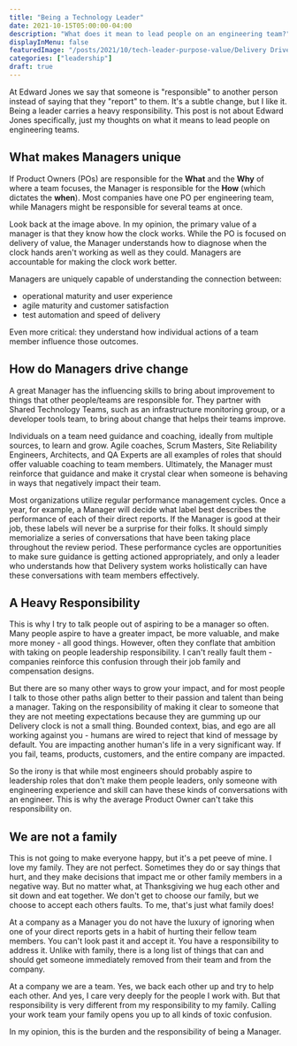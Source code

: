 ```yaml
---
title: "Being a Technology Leader"
date: 2021-10-15T05:00:00-04:00
description: "What does it mean to lead people on an engineering team?"
displayInMenu: false
featuredImage: "/posts/2021/10/tech-leader-purpose-value/Delivery Drivers.png"
categories: ["leadership"]
draft: true
---
```

At Edward Jones we say that someone is "responsible" to another person instead of saying that they "report" to them.  It's a subtle change, but I like it.  Being a leader carries a heavy responsibility. This post is not about Edward Jones specifically, just my thoughts on what it means to lead people on engineering teams.

## What makes Managers unique
If Product Owners (POs) are responsible for the **What** and the **Why** of where a team focuses, the Manager is responsible for the **How** (which dictates the **when**).  Most companies have one PO per engineering team, while Managers might be responsible for several teams at once.

Look back at the image above. In my opinion, the primary value of a manager is that they know how the clock works. While the PO is focused on delivery of value, the Manager understands how to diagnose when the clock hands aren't working as well as they could. Managers are accountable for making the clock work better.

Managers are uniquely capable of understanding the connection between:

- operational maturity and user experience
- agile maturity and customer satisfaction
- test automation and speed of delivery

Even more critical: they understand how individual actions of a team member influence those outcomes.

## How do Managers drive change
A great Manager has the influencing skills to bring about improvement to things that other people/teams are responsible for. They partner with Shared Technology Teams, such as an infrastructure monitoring group, or a developer tools team, to bring about change that helps their teams improve.

Individuals on a team need guidance and coaching, ideally from multiple sources, to learn and grow. Agile coaches, Scrum Masters, Site Reliability Engineers, Architects, and QA Experts are all examples of roles that should offer valuable coaching to team members. Ultimately, the Manager must reinforce that guidance and make it crystal clear when someone is behaving in ways that negatively impact their team.

Most organizations utilize regular performance management cycles. Once a year, for example, a Manager will decide what label best describes the performance of each of their direct reports.  If the Manager is good at their job, these labels will never be a surprise for their folks. It should simply memorialize a series of conversations that have been taking place throughout the review period. These performance cycles are opportunities to make sure guidance is getting actioned appropriately, and only a leader who understands how that Delivery system works holistically can have these conversations with team members effectively.

## A Heavy Responsibility
This is why I try to talk people out of aspiring to be a manager so often. Many people aspire to have a greater impact, be more valuable, and make more money - all good things.  However, often they conflate that ambition with taking on people leadership responsibility. I can't really fault them - companies reinforce this confusion through their job family and compensation designs.

But there are so many other ways to grow your impact, and for most people I talk to those other paths align better to their passion and talent than being a manager. Taking on the responsibility of making it clear to someone that they are not meeting expectations because they are gumming up our Delivery clock is not a small thing. Bounded context, bias, and ego are all working against you - humans are wired to reject that kind of message by default. You are impacting another human's life in a very significant way. If you fail, teams, products, customers, and the entire company are impacted.

So the irony is that while most engineers should probably aspire to leadership roles that don't make them people leaders, only someone with engineering experience and skill can have these kinds of conversations with an engineer. This is why the average Product Owner can't take this responsibility on.

## We are not a family
This is not going to make everyone happy, but it's a pet peeve of mine. I love my family. They are not perfect. Sometimes they do or say things that hurt, and they make decisions that impact me or other family members in a negative way. But no matter what, at Thanksgiving we hug each other and sit down and eat together. We don't get to choose our family, but we choose to accept each others faults. To me, that's just what family does!

At a company as a Manager you do not have the luxury of ignoring when one of your direct reports gets in a habit of hurting their fellow team members. You can't look past it and accept it. You have a responsibility to address it. Unlike with family, there is a long list of things that can and should get someone immediately removed from their team and from the company.

At a company we are a team. Yes, we back each other up and try to help each other. And yes, I care very deeply for the people I work with. But that responsibility is very different from my responsibility to my family. Calling your work team your family opens you up to all kinds of toxic confusion.

In my opinion, this is the burden and the responsibility of being a Manager.
